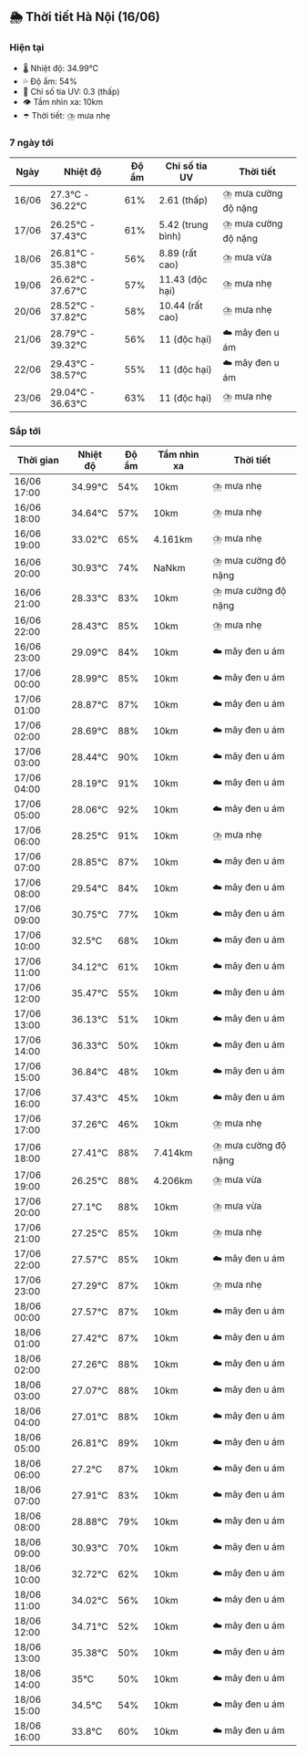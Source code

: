 ## 🌦️ Thời tiết Hà Nội (16/06)

### Hiện tại

- 🌡️ Nhiệt độ: 34.99℃
- 💦 Độ ẩm: 54%
- 🌟 Chỉ số tia UV: 0.3 (thấp)
- 👁️ Tầm nhìn xa: 10km
- ☂️ Thời tiết: ⛈️ mưa nhẹ

### 7 ngày tới

| Ngày | Nhiệt độ | Độ ẩm | Chỉ số tia UV | Thời tiết |
| --- | --- | --- | --- | --- |
| 16/06 | 27.3℃ - 36.22℃ | 61% | 2.61 (thấp) | ⛈️ mưa cường độ nặng |
| 17/06 | 26.25℃ - 37.43℃ | 61% | 5.42 (trung bình) | ⛈️ mưa cường độ nặng |
| 18/06 | 26.81℃ - 35.38℃ | 56% | 8.89 (rất cao) | ⛈️ mưa vừa |
| 19/06 | 26.62℃ - 37.67℃ | 57% | 11.43 (độc hại) | ⛈️ mưa nhẹ |
| 20/06 | 28.52℃ - 37.82℃ | 58% | 10.44 (rất cao) | ⛈️ mưa nhẹ |
| 21/06 | 28.79℃ - 39.32℃ | 56% | 11 (độc hại) | ☁️ mây đen u ám |
| 22/06 | 29.43℃ - 38.57℃ | 55% | 11 (độc hại) | ☁️ mây đen u ám |
| 23/06 | 29.04℃ - 36.63℃ | 63% | 11 (độc hại) | ⛈️ mưa nhẹ |

### Sắp tới

| Thời gian | Nhiệt độ | Độ ẩm | Tầm nhìn xa | Thời tiết |
| --- | --- | --- | --- | --- |
| 16/06 17:00 | 34.99℃ | 54% | 10km | ⛈️ mưa nhẹ |
| 16/06 18:00 | 34.64℃ | 57% | 10km | ⛈️ mưa nhẹ |
| 16/06 19:00 | 33.02℃ | 65% | 4.161km | ⛈️ mưa nhẹ |
| 16/06 20:00 | 30.93℃ | 74% | NaNkm | ⛈️ mưa cường độ nặng |
| 16/06 21:00 | 28.33℃ | 83% | 10km | ⛈️ mưa cường độ nặng |
| 16/06 22:00 | 28.43℃ | 85% | 10km | ⛈️ mưa nhẹ |
| 16/06 23:00 | 29.09℃ | 84% | 10km | ☁️ mây đen u ám |
| 17/06 00:00 | 28.99℃ | 85% | 10km | ☁️ mây đen u ám |
| 17/06 01:00 | 28.87℃ | 87% | 10km | ☁️ mây đen u ám |
| 17/06 02:00 | 28.69℃ | 88% | 10km | ☁️ mây đen u ám |
| 17/06 03:00 | 28.44℃ | 90% | 10km | ☁️ mây đen u ám |
| 17/06 04:00 | 28.19℃ | 91% | 10km | ☁️ mây đen u ám |
| 17/06 05:00 | 28.06℃ | 92% | 10km | ☁️ mây đen u ám |
| 17/06 06:00 | 28.25℃ | 91% | 10km | ⛈️ mưa nhẹ |
| 17/06 07:00 | 28.85℃ | 87% | 10km | ☁️ mây đen u ám |
| 17/06 08:00 | 29.54℃ | 84% | 10km | ☁️ mây đen u ám |
| 17/06 09:00 | 30.75℃ | 77% | 10km | ☁️ mây đen u ám |
| 17/06 10:00 | 32.5℃ | 68% | 10km | ☁️ mây đen u ám |
| 17/06 11:00 | 34.12℃ | 61% | 10km | ☁️ mây đen u ám |
| 17/06 12:00 | 35.47℃ | 55% | 10km | ☁️ mây đen u ám |
| 17/06 13:00 | 36.13℃ | 51% | 10km | ☁️ mây đen u ám |
| 17/06 14:00 | 36.33℃ | 50% | 10km | ☁️ mây đen u ám |
| 17/06 15:00 | 36.84℃ | 48% | 10km | ☁️ mây đen u ám |
| 17/06 16:00 | 37.43℃ | 45% | 10km | ☁️ mây đen u ám |
| 17/06 17:00 | 37.26℃ | 46% | 10km | ⛈️ mưa nhẹ |
| 17/06 18:00 | 27.41℃ | 88% | 7.414km | ⛈️ mưa cường độ nặng |
| 17/06 19:00 | 26.25℃ | 88% | 4.206km | ⛈️ mưa vừa |
| 17/06 20:00 | 27.1℃ | 88% | 10km | ⛈️ mưa vừa |
| 17/06 21:00 | 27.25℃ | 85% | 10km | ⛈️ mưa nhẹ |
| 17/06 22:00 | 27.57℃ | 85% | 10km | ☁️ mây đen u ám |
| 17/06 23:00 | 27.29℃ | 87% | 10km | ⛈️ mưa nhẹ |
| 18/06 00:00 | 27.57℃ | 87% | 10km | ☁️ mây đen u ám |
| 18/06 01:00 | 27.42℃ | 87% | 10km | ☁️ mây đen u ám |
| 18/06 02:00 | 27.26℃ | 88% | 10km | ☁️ mây đen u ám |
| 18/06 03:00 | 27.07℃ | 88% | 10km | ☁️ mây đen u ám |
| 18/06 04:00 | 27.01℃ | 88% | 10km | ☁️ mây đen u ám |
| 18/06 05:00 | 26.81℃ | 89% | 10km | ☁️ mây đen u ám |
| 18/06 06:00 | 27.2℃ | 87% | 10km | ☁️ mây đen u ám |
| 18/06 07:00 | 27.91℃ | 83% | 10km | ☁️ mây đen u ám |
| 18/06 08:00 | 28.88℃ | 79% | 10km | ☁️ mây đen u ám |
| 18/06 09:00 | 30.93℃ | 70% | 10km | ☁️ mây đen u ám |
| 18/06 10:00 | 32.72℃ | 62% | 10km | ☁️ mây đen u ám |
| 18/06 11:00 | 34.02℃ | 56% | 10km | ☁️ mây đen u ám |
| 18/06 12:00 | 34.71℃ | 52% | 10km | ☁️ mây đen u ám |
| 18/06 13:00 | 35.38℃ | 50% | 10km | ☁️ mây đen u ám |
| 18/06 14:00 | 35℃ | 50% | 10km | ☁️ mây đen u ám |
| 18/06 15:00 | 34.5℃ | 54% | 10km | ☁️ mây đen u ám |
| 18/06 16:00 | 33.8℃ | 60% | 10km | ☁️ mây đen u ám |
